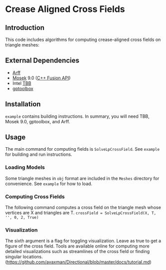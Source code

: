 # Crease Aligned Cross Fields

## Introduction
This code includes algorithms for computing crease-aligned cross fields on triangle meshes:

## External Dependencies
- [Arff](https://github.com/dpa1mer/arff) 
- [Mosek](https://www.mosek.com) 9.0 ([C++ Fusion API](https://docs.mosek.com/9.0/cxxfusion/index.html#))
- Intel [TBB](https://github.com/intel/tbb)
- [gptoolbox](https://github.com/alecjacobson/gptoolbox)

## Installation
`example` contains building instructions. In summary, you will need TBB, Mosek 9.0, gptoolbox, and Arff.

## Usage
The main command for computing fields is `SolveLpCrossField`. See `example` for building and run instructions.

### Loading Models
Some triangle meshes in `obj` format are included in the `Meshes` directory for convenience. See `example` for how to load.

### Computing Cross Fields
The following command computes a cross field on the triangle mesh whose vertices are X and triangles are T.
```crossField = SolveLpCrossField(X, T, '', 0, 2, True)```

### Visualization
The sixth argument is a flag for toggling visualization. Leave as true to get a figure of the cross field. Tools are available online for computing more detailed visualizations such as streamlines of the cross field or finding singular locations. 
(https://github.com/avaxman/Directional/blob/master/docs/tutorial.md)
